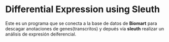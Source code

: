 # Differential Expression using Sleuth


Este es un programa que se conecta a la base de datos de **Biomart** para descagar anotaciones de genes(transcritos) y depués vía **sleuth** realizar un análisis de expresión deiferencial.


